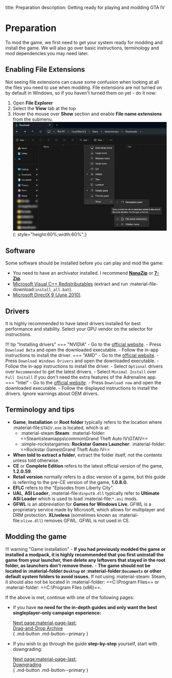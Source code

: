 title: Preparation
description: Getting ready for playing and modding GTA IV

# Preparation

To mod the game, we first need to get your system ready for modding and install the game. We will also go over basic instructions, terminology and mod dependencies you may need later.

## Enabling File Extensions

Not seeing file extensions can cause some confusion when looking at all the files you need to use when modding. File extensions are not turned on by default in Windows, so if you haven't turned them on yet - do it now:

1. Open **File Explorer**
2. Select the **View** tab at the top
3. Hover the mouse over **Show** section and enable **File name extensions** from the submenu.
![File name extensions in Explorer](assets/fileextensions.webp){: style="height:60%;width:60%";}

## Software

Some software should be installed before you can play and mod the game:

- You need to have an archivator installed. I recommend **[NanaZip](https://apps.microsoft.com/detail/9n8g7tscl18r?rtc=1&hl=en-us&gl=us)** or **[7-Zip](https://www.7-zip.org/ "Official 7-Zip website")**.
- [Microsoft Visual C++ Redistributables](https://www.techpowerup.com/download/visual-c-redistributable-runtime-package-all-in-one/ "VC++ Runtimes All-in-One") (extract and run :material-file-download:`install_all.bat`).
- [Microsoft DirectX 9 (June 2010)](https://www.microsoft.com/en-us/download/details.aspx?id=8109 "Microsoft's official redistributables").

## Drivers

It is highly recommended to have latest drivers installed for best performance and stability. Select your GPU vendor on the selector for instructions.

!!! tip "Installing drivers"
    === "NVIDIA"
        - Go to the [official website](https://www.nvidia.com/en-us/software/nvidia-app/).
        - Press `Download Beta` and open the downloaded executable.
        - Follow the in-app instructions to install the driver.
    === "AMD"
        - Go to the [official website](https://www.amd.com/en/support).
        - Press `Download Windows Drivers` and open the downloaded executable.
        - Follow the in-app instructions to install the driver.
            - Select `Optional` drivers over `Recommended` to get the latest drivers.
            - Select `Minimal Install` over `Full Install` if you don't need the extra features of the Adrenaline app.
    === "Intel"
        - Go to the [official website](https://www.intel.com/content/www/us/en/support/detect.html).
        - Press `Download now` and open the downloaded executable.
        - Follow the displayed instructions to install the drivers. Ignore warnings about OEM drivers.

## Terminology and tips

- **Game**, **Installation** or **Root folder** typically refers to the location where :material-file:`GTAIV.exe` is located, which is at:
    - :material-steam:**Steam**: :material-folder: ==Steam\steamapps\common\Grand Theft Auto IV\GTAIV==
    - :simple-rockstargames: **Rockstar Games Launcher**: :material-folder: ==Rockstar Games\Grand Theft Auto IV==
- **When told to extract a folder**, extract the folder itself, not the contents unless told otherwise.
- **CE** or **Complete Edition** refers to the latest official version of the game, **1.2.0.59**.
- **Retail version** normally refers to a disc version of a game, but this guide is referring to the pre-CE version of the game, **1.0.8.0**.
- **EFLC** refers to the "Episodes from Liberty City".
- **UAL**, **ASI Loader**, :material-file:`dinput8.dll` typically refer to **Ultimate ASI Loader** which is used to load :material-file:`*.asi` mods.
- **GFWL** is an abbreviation for **Games for Windows Live**. GFWL is a proprietary service made by Microsoft, which allows for multiplayer and DRM protection. **XLiveless** (sometimes known as :material-file:`xlive.dll`) removes GFWL. GFWL is not used in CE.

## Modding the game

!!! warning "Game installation"
    - **If you had previously modded the game or installed a modpack, it is highly recommended that you first uninstall the game from your launcher, then delete any leftovers that stayed in the root folder, as launchers don't remove those.**
    - **The game should not be located in :material-folder:`Desktop` or :material-folder:`Documents` or other default system folders to avoid issues.** If not using :material-steam: Steam, it should also not be located in :material-folder: ==C:\Program Files== or :material-folder: ==C:\Program Files (x86)==.

If the above is met, continue with one of the following pages:

<div class="grid cards" markdown>

- If you have **no need for the in-depth guides and only want the best singleplayer-only campaign experience:**

     [Next page:material-page-last: <br>Drag-and-Drop Archive</br>](drag-and-drop-archive.md){ .md-button .md-button--primary }

- If you wish to go through the guide **step-by-step** yourself, start with downgrading:

     [Next page:material-page-last: <br>Downgrading</br>](downgrading/index.md){ .md-button .md-button--primary }

</div>
